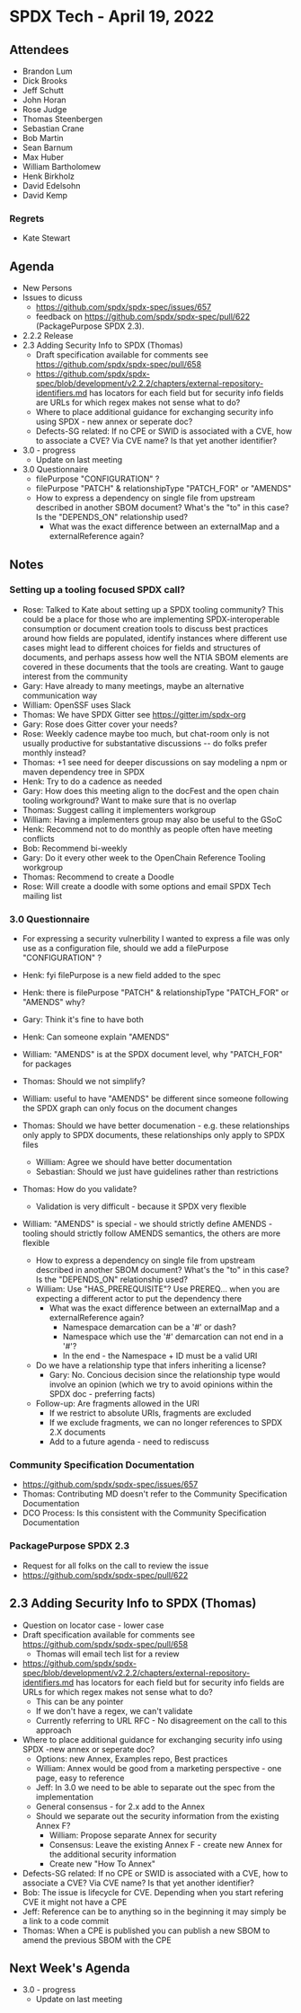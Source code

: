 # SPDX Tech - April  19, 2022

## Attendees

* Brandon Lum
* Dick Brooks
* Jeff Schutt
* John Horan
* Rose Judge
* Thomas Steenbergen
* Sebastian Crane
* Bob Martin
* Sean Barnum
* Max Huber
* William Bartholomew
* Henk Birkholz
* David Edelsohn
* David Kemp

### Regrets
* Kate Stewart

## Agenda

* New Persons
* Issues to dicuss
  * https://github.com/spdx/spdx-spec/issues/657
  * feedback on https://github.com/spdx/spdx-spec/pull/622 (PackagePurpose SPDX 2.3).
* 2.2.2 Release
* 2.3 Adding Security Info to SPDX (Thomas)
  * Draft specification available for comments see https://github.com/spdx/spdx-spec/pull/658
  * https://github.com/spdx/spdx-spec/blob/development/v2.2.2/chapters/external-repository-identifiers.md has locators for each field but for security info fields are URLs for which regex makes not sense what to do?
  * Where to place additional guidance for exchanging security info using SPDX - new annex or seperate doc?
  * Defects-SG related: If no CPE or SWID is associated with a CVE, how to associate a CVE? Via CVE name? Is
    that yet another identifier?
* 3.0 - progress
  * Update on last meeting
* 3.0 Questionnaire
  * filePurpose "CONFIGURATION" ?
  * filePurpose "PATCH" & relationshipType "PATCH_FOR" or "AMENDS"
  * How to express a dependency on single file from upstream described in another SBOM document? What's the
    "to" in this case? Is the "DEPENDS_ON" relationship used?
    * What was the exact difference between an externalMap and a externalReference again?


## Notes

### Setting up a tooling focused SPDX call?
* Rose: Talked to Kate about setting up a SPDX tooling community? This could be a place for those who are implementing SPDX-interoperable consumption or document creation tools to discuss best practices around how fields are populated, identify instances where different use cases might lead to different choices for fields and structures of documents, and perhaps assess how well the NTIA SBOM elements are covered in these documents that the tools are creating. Want to gauge interest from the community
* Gary: Have already to many meetings, maybe an alternative communication way
* William: OpenSSF uses Slack
* Thomas: We have SPDX Gitter see https://gitter.im/spdx-org
* Gary: Rose does Gitter cover your needs?
* Rose: Weekly cadence maybe too much, but chat-room only is not usually productive for substantative discussions -- do folks prefer monthly instead?
* Thomas: +1 see need for deeper discussions on say modeling a npm or maven dependency tree in SPDX
* Henk: Try to do a cadence as needed
* Gary: How does this meeting align to the docFest and the open chain tooling workground? Want to make sure that is no overlap
* Thomas: Suggest calling it implementers workgroup
* William: Having a implementers group may also be useful to the GSoC
* Henk: Recommend not to do monthly as people often have meeting conflicts
* Bob: Recommend bi-weekly
* Gary: Do it every other week to the OpenChain Reference Tooling workgroup
* Thomas: Recommend to create a Doodle
* Rose: Will create a doodle with some options and email SPDX Tech mailing list

### 3.0 Questionnaire

* For expressing a security vulnerbility I wanted to express a file was only use as a configuration file, should we add a filePurpose "CONFIGURATION" ?
* Henk: fyi filePurpose is a new field added to the spec

* Henk: there is filePurpose "PATCH" & relationshipType "PATCH_FOR" or "AMENDS" why?
* Gary: Think it's fine to have both
* Henk: Can someone explain "AMENDS"
* William: "AMENDS" is at the SPDX document level, why "PATCH_FOR" for packages
* Thomas: Should we not simplify?
* William: useful to have "AMENDS" be different since someone following the SPDX graph can only focus on the document changes
* Thomas: Should we have better documenation - e.g. these relationships only apply to SPDX documents, these relationships only apply to SPDX files
  * William: Agree we should have better documentation
  * Sebastian: Should we just have guidelines rather than restrictions
* Thomas: How do you validate?
  * Validation is very difficult - because it SPDX very flexible
* William: "AMENDS" is special - we should strictly define AMENDS - tooling should strictly follow AMENDS semantics, the others are more flexible
  * How to express a dependency on single file from upstream described in another SBOM document? What's the
    "to" in this case? Is the "DEPENDS_ON" relationship used?
  * William: Use "HAS_PREREQUISITE"?  Use PREREQ... when you are expecting a different actor to put the dependency there
    * What was the exact difference between an externalMap and a externalReference again?
      * Namespace demarcation can be a '#' or dash?
      * Namespace which use the '#' demarcation can not end in a '#'?
      * In the end - the Namespace + ID must be a valid URI
  * Do we have a relationship type that infers inheriting a license?
    * Gary: No.  Concious decision since the relationship type would involve an opinion (which we try to avoid opinions within the SPDX doc - preferring facts)
  * Follow-up: Are fragments allowed in the URI
    * If we restrict to absolute URIs, fragments are excluded
    * If we exclude fragments, we can no longer references to SPDX 2.X documents
    * Add to a future agenda - need to rediscuss

### Community Specification Documentation
* https://github.com/spdx/spdx-spec/issues/657
* Thomas: Contributing MD doesn't refer to the Community Specification Documentation
* DCO Process: Is this consistent with the Community Specification Documentation

### PackagePurpose SPDX 2.3
* Request for all folks on the call to review the issue
* https://github.com/spdx/spdx-spec/pull/622

## 2.3 Adding Security Info to SPDX (Thomas)
  * Question on locator case - lower case
  * Draft specification available for comments see https://github.com/spdx/spdx-spec/pull/658
    * Thomas will email tech list for a review
  * https://github.com/spdx/spdx-spec/blob/development/v2.2.2/chapters/external-repository-identifiers.md has locators for each field but for security info fields are URLs for which regex makes not sense what to do?
    * This can be any pointer
    * If we don't have a regex, we can't validate
    * Currently referring to URL RFC - No disagreement on the call to this approach
  * Where to place additional guidance for exchanging security info using SPDX -new annex or seperate doc?
    * Options: new Annex, Examples repo, Best practices
    * William: Annex would be good from a marketing perspective - one page, easy to reference
    * Jeff: In 3.0 we need to be able to separate out the spec from the implementation
    * General consensus - for 2.x add to the Annex
    * Should we separate out the security information from the existing Annex F?
      * William: Propose separate Annex for security
      * Consensus: Leave the existing Annex F - create new Annex for the additional security information
      * Create new "How To Annex"
  * Defects-SG related: If no CPE or SWID is associated with a CVE, how to associate a CVE? Via CVE name? Is
    that yet another identifier?
* Bob: The issue is lifecycle for CVE. Depending when you start refering CVE it might not have a CPE
* Jeff: Reference can be to anything so in the beginning it may simply be a link to a code commit
* Thomas: When a CPE is published you can publish a new SBOM to amend the previous SBOM with the CPE

## Next Week's Agenda
* 3.0 - progress
  * Update on last meeting
